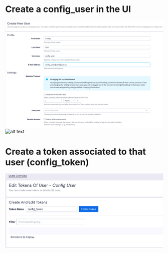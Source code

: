 # Create a config_user in the UI

![alt text](../../docs/config_user_1.png)
![alt text](../../config_user_2.png)


# Create a token associated to that user (config_token)

![alt text](./config_token.png)